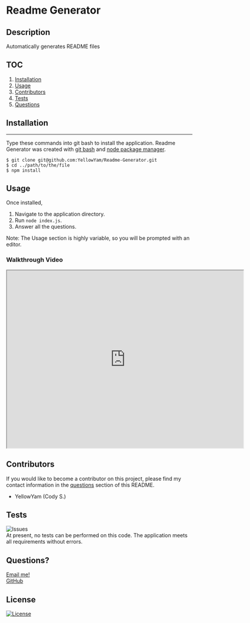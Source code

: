 # Readme Generator
  
  ## Description
  Automatically generates README files

  ## TOC
  1. [Installation](#installation)   
  2. [Usage](#usage)                 
  3. [Contributors](#contributors)
  4. [Tests](#tests)
  5. [Questions](#questions)

  ## Installation
  ***
  Type these commands into git bash to install the application. Readme Generator was created with
  [git bash](https://git-scm.com/) and [node package manager](https://nodejs.org/en/).

  ```
  $ git clone git@github.com:YellowYam/Readme-Generator.git
  $ cd ../path/to/the/file
  $ npm install
  ``` 

  ## Usage
   Once installed,

1. Navigate to the application directory.
2. Run <code>node index.js</code>.
3. Answer all the questions.

Note: The Usage section is highly variable, so you will be prompted with an editor.

### Walkthrough Video
<iframe src="https://drive.google.com/file/d/1FLl4S5eUzUMdaKaZmLjwEYMsgwYZzK0f/preview" width="640" height="480"></iframe>

  ## Contributors
  If you would like to become a contributor on this project, please find my contact information in the [questions](#questions)
  section of this README.

  * YellowYam (Cody S.)

  ## Tests
  ![Issues](https://img.shields.io/github/issues/YellowYam/Readme-Generator?style=plastic)<br>
  At present, no tests can be performed on this code. The application meets all requirements without errors.

  ## Questions?
  <a href = "mailto:undefined"> Email me! </a> <br>
  <a href = "https://www.github.com/YellowYam"> GitHub </a>

  ## License 

  [![License](https://img.shields.io/badge/License-MIT-yellow.svg)](https://opensource.org/licenses/MIT)


